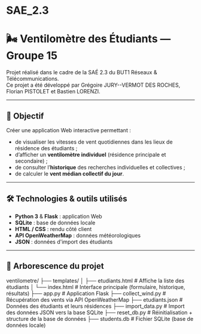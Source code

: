 # SAE_2.3

# 🌬️ Ventilomètre des Étudiants — Groupe 15

Projet réalisé dans le cadre de la SAÉ 2.3 du BUT1 Réseaux & Télécommunications.  
Ce projet a été développé par Grégoire JURY--VERMOT DES ROCHES, Florian PISTOLET et Bastien LORENZI.

---

## 🎯 Objectif

Créer une application Web interactive permettant :

- de visualiser les vitesses de vent quotidiennes dans les lieux de résidence des étudiants ;
- d’afficher un **ventilomètre individuel** (résidence principale et secondaire) ;
- de consulter l’**historique** des recherches individuelles et collectives ;
- de calculer le **vent médian collectif du jour**.

---

## 🛠️ Technologies & outils utilisés

- **Python 3** & **Flask** : application Web
- **SQLite** : base de données locale
- **HTML / CSS** : rendu côté client
- **API OpenWeatherMap** : données météorologiques
- **JSON** : données d'import des étudiants

---

## 📁 Arborescence du projet

ventilometre/
├── templates/
│   ├── etudiants.html           # Affiche la liste des étudiants
│   └── index.html               # Interface principale (formulaire, historique, résultats)
├── app.py                       # Application Flask
├── collect_wind.py              # Récupération des vents via API OpenWeatherMap
├── etudiants.json               # Données des étudiants et leurs résidences
├── import_data.py               # Import des données JSON vers la base SQLite
├── reset_db.py                  # Réinitialisation + structure de la base de données
├── students.db                  # Fichier SQLite (base de données locale)

